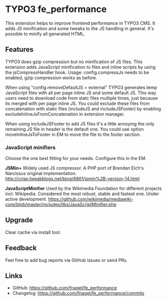 # TYPO3 fe_performance

This extension helps to improve frontend performance in TYPO3 CMS.
It adds JS minification and some tweaks to the JS handling in general.
It's possible to minify all generated HTML.


## Features

TYPO3 does gzip compression but no minification of JS files. This extension adds
JavaScript minification to files and inline scripts by using the
jsCompressHandler hook. Usage: config.compressJs needs to be enabled, gzip
compression works as before.

When using "config.removeDefaultJS = external" TYPO3 generates temp JavaScript
files with all per page inline JS and some default JS. This way users need to
download code from statc files multiple times, just because its merged with per
page inline JS. You could exclude these files from concatenation with static
files (includeJS and includeJSFooter) by enabling excludeInlineJsFromConcatenation
in extension manager.

When using includeJSFooter to add JS files it's a little annoying the only
remaining JS file in header is the default one. You could use option
moveInlineJsToFooter in EM to move the file to the footer section.


### JavaScript minifiers

Choose the one best fitting for your needs. Configure this in the EM.


**JSMin+**
Widely used JS compressor. A PHP port of Brendan Eich's Narcissus original implementation.
http://crisp.tweakblogs.net/blog/6861/jsmin%2B-version-14.html

**JavaScriptMinifier**
Used by the Wikimedia Foundation for different projects incl. Wikipedia.
Considered the most robust, stable and fastest one. Under active development.
https://github.com/wikimedia/mediawiki-core/blob/master/includes/libs/JavaScriptMinifier.php


## Upgrade

Clear cache via install tool.


## Feedback

Feel free to add bug reports via GitHub issues or send PRs.


## Links

* GitHub:		https://github.com/fnagel/fe_performance
* Changelog:	https://github.com/fnagel/fe_performance/commits